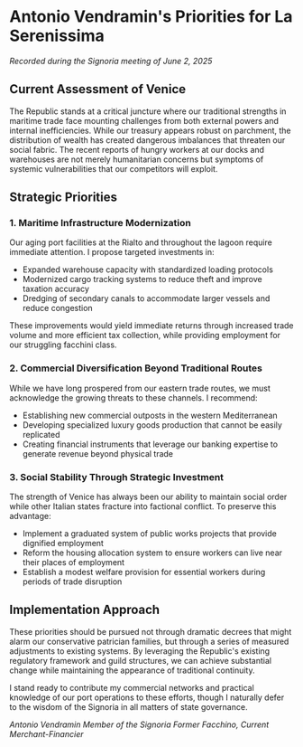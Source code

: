 # Antonio Vendramin's Priorities for La Serenissima

*Recorded during the Signoria meeting of June 2, 2025*

## Current Assessment of Venice

The Republic stands at a critical juncture where our traditional strengths in maritime trade face mounting challenges from both external powers and internal inefficiencies. While our treasury appears robust on parchment, the distribution of wealth has created dangerous imbalances that threaten our social fabric. The recent reports of hungry workers at our docks and warehouses are not merely humanitarian concerns but symptoms of systemic vulnerabilities that our competitors will exploit.

## Strategic Priorities

### 1. Maritime Infrastructure Modernization

Our aging port facilities at the Rialto and throughout the lagoon require immediate attention. I propose targeted investments in:
- Expanded warehouse capacity with standardized loading protocols
- Modernized cargo tracking systems to reduce theft and improve taxation accuracy
- Dredging of secondary canals to accommodate larger vessels and reduce congestion

These improvements would yield immediate returns through increased trade volume and more efficient tax collection, while providing employment for our struggling facchini class.

### 2. Commercial Diversification Beyond Traditional Routes

While we have long prospered from our eastern trade routes, we must acknowledge the growing threats to these channels. I recommend:
- Establishing new commercial outposts in the western Mediterranean
- Developing specialized luxury goods production that cannot be easily replicated
- Creating financial instruments that leverage our banking expertise to generate revenue beyond physical trade

### 3. Social Stability Through Strategic Investment

The strength of Venice has always been our ability to maintain social order while other Italian states fracture into factional conflict. To preserve this advantage:
- Implement a graduated system of public works projects that provide dignified employment
- Reform the housing allocation system to ensure workers can live near their places of employment
- Establish a modest welfare provision for essential workers during periods of trade disruption

## Implementation Approach

These priorities should be pursued not through dramatic decrees that might alarm our conservative patrician families, but through a series of measured adjustments to existing systems. By leveraging the Republic's existing regulatory framework and guild structures, we can achieve substantial change while maintaining the appearance of traditional continuity.

I stand ready to contribute my commercial networks and practical knowledge of our port operations to these efforts, though I naturally defer to the wisdom of the Signoria in all matters of state governance.

*Antonio Vendramin*
*Member of the Signoria*
*Former Facchino, Current Merchant-Financier*
